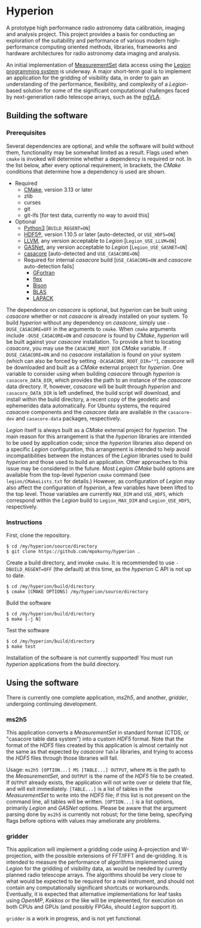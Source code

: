 # Hyperion

A prototype high performance radio astronomy data calibration, imaging and analysis project. This project provides a basis for conducting an exploration of the suitability and performance of various modern high-performance computing oriented methods, libraries, frameworks and hardware architectures for radio astronomy data imaging and analysis.

An initial implementation of [MeasurementSet](https://casa.nrao.edu/Memos/229.html) data access using the [Legion programming system](https://legion.stanford.edu/) is underway. A major short-term goal is to implement an application for the gridding of visibility data, in order to gain an understanding of the performance, flexibility, and complexity of a *Legion*-based solution for some of the significant computational challenges faced by next-generation radio telescope arrays, such as the [ngVLA](https://ngvla.nrao.edu/).

## Building the software

### Prerequisites
Several dependencies are optional, and while the software will build without them, functionality may be somewhat limited as a result. Flags used when `cmake` is invoked will determine whether a dependency is required or not. In the list below, after every optional requirement, in brackets, the *CMake* conditions that determine how a dependency is used are shown.

* Required
  * [CMake](https://cmake.org/), version 3.13 or later
  * zlib
  * curses
  * git
  * git-lfs [for test data, currently no way to avoid this]
* Optional
  * [Python3](https://www.python.org/) [`BUILD_REGENT=ON`]
  * [HDF5®](https://www.hdfgroup.org/solutions/hdf5/), version 1.10.5 or later [auto-detected, or `USE_HDF5=ON`]
  * [LLVM](https://llvm.org/), any version acceptable to *Legion* [`Legion_USE_LLVM=ON`]
  * [GASNet](https://gasnet.lbl.gov/), any version acceptable to *Legion* [`Legion_USE_GASNET=ON`]
  * [casacore](https://github.com/casacore/casacore) [auto-detected and `USE_CASACORE=ON`]
  * Required for internal *casacore* build [`USE_CASACORE=ON` and *casacore* auto-detection fails]
    * [GFortran](https://gcc.gnu.org/wiki/GFortran)
    * [flex](https://github.com/westes/flex)
    * [Bison](https://www.gnu.org/software/bison/)
    * [BLAS](http://www.netlib.org/blas/)
    * [LAPACK](http://www.netlib.org/lapack/)

The dependence on *casacore* is optional, but *hyperion* can be built using *casacore* whether or not *casacore* is already installed on your system. To build *hyperion* without any dependency on *casacore*, simply use `-DUSE_CASACORE=OFF` in the arguments to `cmake`. When `cmake` arguments include `-DUSE_CASACORE=ON` and *casacore* is found by *CMake*, *hyperion* will be built against your *casacore* installation. To provide a hint to locating *casacore*, you may use the `CASACORE_ROOT_DIR` *CMake* variable. If `-DUSE_CASACORE=ON` and no *casacore* installation is found on your system (which can also be forced by setting `-DCASACORE_ROOT_DIR=""`), *casacore* will be downloaded and built as a *CMake* external project for *hyperion*. One variable to consider using when building *casacore* through *hyperion* is `casacore_DATA_DIR`, which provides the path to an instance of the *casacore* data directory. If, however, *casacore* will be built through *hyperion* and `casacore_DATA_DIR` is left undefined, the build script will download, and install within the build directory, a recent copy of the geodetic and ephemerides data automatically. For Ubuntu systems, the required *casacore* components and the *casacore* data are available in the `casacore-dev` and `casacore-data` packages, respectively.

*Legion* itself is always built as a *CMake* external project for *hyperion*. The main reason for this arrangement is that the *hyperion* libraries are intended to be used by application code; since the *hyperion* libraries also depend on a specific *Legion* configuration, this arrangement is intended to help avoid incompatibilities between the instances of the *Legion* libraries used to build *hyperion* and those used to build an application. Other approaches to this issue may be considered in the future. Most *Legion* *CMake* build options are available from the top-level *hyperion* `cmake` command (see `legion/CMakeLists.txt` for details.) However, as configuration of *Legion* may also affect the configuration of *hyperion*, a few variables have been lifted to the top level. Those variables are currently `MAX_DIM` and `USE_HDF5`, which correspond within the *Legion* build to `Legion_MAX_DIM` and `Legion_USE_HDF5`, respectively.

### Instructions
First, clone the repository.
``` shell
$ cd /my/hyperion/source/directory
$ git clone https://github.com/mpokorny/hyperion .
```

Create a build directory, and invoke `cmake`. It is recommended to use `-DBUILD_REGENT=OFF` (the default) at this time, as the *hyperion* C API is not up to date.
``` shell
$ cd /my/hyperion/build/directory
$ cmake [CMAKE OPTIONS] /my/hyperion/source/directory
```

Build the software
``` shell
$ cd /my/hyperion/build/directory
$ make [-j N]
```

Test the software
``` shell
$ cd /my/hyperion/build/directory
$ make test
```

Installation of the software is not currently supported! You must run *hyperion* applications from the build directory.

## Using the software

There is currently one complete application, *ms2h5*, and another, *gridder*, undergoing continuing development.

### ms2h5

This application converts a *MeasurementSet* in standard format (CTDS, or "casacore table data system") into a custom *HDF5* format. Note that the format of the *HDF5* files created by this application is almost certainly not the same as that expected by *casacore* `Table` libraries, and trying to access the *HDF5* files through those libraries will fail.

Usage: `ms2h5 [OPTION...] MS [TABLE...] OUTPUT`, where `MS` is the path to the *MeasurementSet*, and `OUTPUT` is the name of the *HDF5* file to be created. If `OUTPUT` already exists, the application will not write over or delete that file, and will exit immediately. `[TABLE...]` is a list of tables in the *MeasurementSet* to write into the *HDF5* file; if this list is not present on the command line, all tables will be written. `[OPTION...]` is a list options, primarily *Legion* and *GASNet* options. Please be aware that the argument parsing done by `ms2h5` is currently not robust; for the time being, specifying flags before options with values may ameliorate any problems.

### gridder

This application will implement a gridding code using A-projection and W-projection, with the possible extensions of FFT/IFFT and de-gridding. It is intended to measure the performance of algorithms implemented using *Legion* for the gridding of visibility data, as would be needed by currently planned radio telescope arrays. The algorithms should be very close to what would be expected to be required for a real instrument, and should not contain any computationally significant shortcuts or workarounds. Eventually, it is expected that alternative implementations for leaf tasks using *OpenMP*, *Kokkos* or the like will be implemented, for execution on both CPUs and GPUs (and possibly FPGAs, should *Legion* support it).

`gridder` is a work in progress, and is not yet functional.
